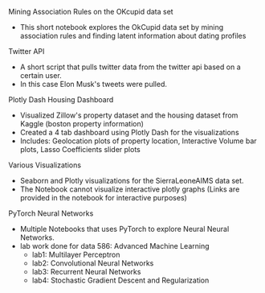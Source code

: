 Mining Association Rules on the OKcupid data set
- This short notebook explores the OkCupid data set by mining association rules and finding latent information about dating profiles

Twitter API
- A short script that pulls twitter data from the twitter api based on a certain user.
- In this case Elon Musk's tweets were pulled. 

Plotly Dash Housing Dashboard
- Visualized Zillow's property dataset and the housing dataset from Kaggle (boston property information)
- Created a 4 tab dashboard using Plotly Dash for the visualizations
- Includes: Geolocation plots of property location, Interactive Volume bar plots, Lasso Coefficients slider plots

Various Visualizations
- Seaborn and Plotly visualizations for the SierraLeoneAIMS data set. 
- The Notebook cannot visualize interactive plotly graphs (Links are provided in the notebook for interactive purposes)

PyTorch Neural Networks
- Multiple Notebooks that uses PyTorch to explore Neural Neural Networks. 
- lab work done for data 586: Advanced Machine Learning
  - lab1: Multilayer Perceptron
  - lab2: Convolutional Neural Networks
  - lab3: Recurrent Neural Networks
  - lab4: Stochastic Gradient Descent and Regularization

